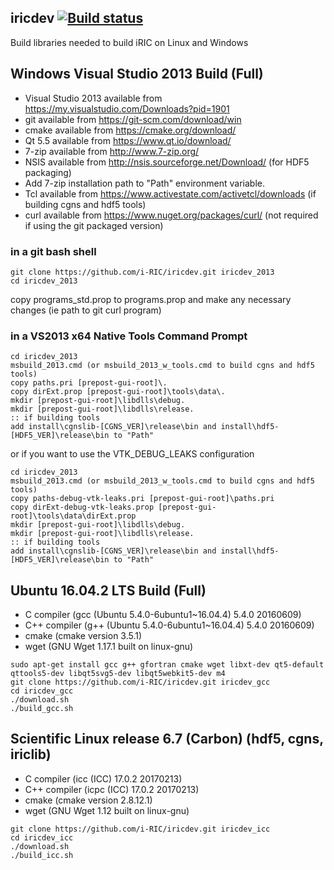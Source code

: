 ## iricdev [![Build status](https://ci.appveyor.com/api/projects/status/vgub5bimojgucmx4?svg=true)](https://ci.appveyor.com/project/i-RIC/iricdev)

Build libraries needed to build iRIC on Linux and Windows

## Windows Visual Studio 2013 Build (Full)
* Visual Studio 2013 available from https://my.visualstudio.com/Downloads?pid=1901
* git available from https://git-scm.com/download/win
* cmake available from https://cmake.org/download/
* Qt 5.5 available from https://www.qt.io/download/
* 7-zip available from http://www.7-zip.org/
* NSIS available from http://nsis.sourceforge.net/Download/ (for HDF5 packaging)
* Add 7-zip installation path to "Path" environment variable.
* Tcl available from https://www.activestate.com/activetcl/downloads (if building cgns and hdf5 tools)
* curl available from https://www.nuget.org/packages/curl/ (not required if using the git packaged version)

### in a git bash shell
```
git clone https://github.com/i-RIC/iricdev.git iricdev_2013
cd iricdev_2013
```

copy programs_std.prop to programs.prop and make any necessary changes (ie path to git curl program)

### in a VS2013 x64 Native Tools Command Prompt
```
cd iricdev_2013
msbuild_2013.cmd (or msbuild_2013_w_tools.cmd to build cgns and hdf5 tools)
copy paths.pri [prepost-gui-root]\.
copy dirExt.prop [prepost-gui-root]\tools\data\.
mkdir [prepost-gui-root]\libdlls\debug.
mkdir [prepost-gui-root]\libdlls\release.
:: if building tools
add install\cgnslib-[CGNS_VER]\release\bin and install\hdf5-[HDF5_VER]\release\bin to "Path"
```

or if you want to use the VTK_DEBUG_LEAKS configuration

```
cd iricdev_2013
msbuild_2013.cmd (or msbuild_2013_w_tools.cmd to build cgns and hdf5 tools)
copy paths-debug-vtk-leaks.pri [prepost-gui-root]\paths.pri
copy dirExt-debug-vtk-leaks.prop [prepost-gui-root]\tools\data\dirExt.prop
mkdir [prepost-gui-root]\libdlls\debug.
mkdir [prepost-gui-root]\libdlls\release.
:: if building tools
add install\cgnslib-[CGNS_VER]\release\bin and install\hdf5-[HDF5_VER]\release\bin to "Path"
```

## Ubuntu 16.04.2 LTS Build (Full)

* C compiler (gcc (Ubuntu 5.4.0-6ubuntu1~16.04.4) 5.4.0 20160609)
* C++ compiler (g++ (Ubuntu 5.4.0-6ubuntu1~16.04.4) 5.4.0 20160609)
* cmake (cmake version 3.5.1)
* wget (GNU Wget 1.17.1 built on linux-gnu)

```
sudo apt-get install gcc g++ gfortran cmake wget libxt-dev qt5-default qttools5-dev libqt5svg5-dev libqt5webkit5-dev m4
git clone https://github.com/i-RIC/iricdev.git iricdev_gcc
cd iricdev_gcc
./download.sh
./build_gcc.sh
```

## Scientific Linux release 6.7 (Carbon) (hdf5, cgns, iriclib)
* C compiler (icc (ICC) 17.0.2 20170213)
* C++ compiler (icpc (ICC) 17.0.2 20170213)
* cmake (cmake version 2.8.12.1)
* wget (GNU Wget 1.12 built on linux-gnu)

```
git clone https://github.com/i-RIC/iricdev.git iricdev_icc
cd iricdev_icc
./download.sh
./build_icc.sh
```
